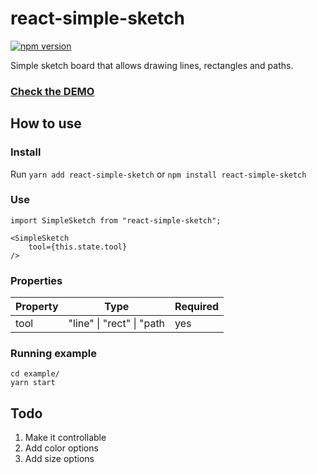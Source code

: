 # react-simple-sketch
[![npm version](https://img.shields.io/npm/v/react-simple-sketch.svg?style=flat-square)](https://www.npmjs.com/package/react-simple-sketch)

Simple sketch board that allows drawing lines, rectangles and paths.

### [**Check the DEMO**](https://dygufa.com/react-simple-sketch/example/dist/)

## How to use

### Install
Run `yarn add react-simple-sketch` or `npm install react-simple-sketch`

### Use
```
import SimpleSketch from "react-simple-sketch";

<SimpleSketch
    tool={this.state.tool}
/>
```

### Properties

Property | Type | Required
--- | --- | ---
tool | "line" \| "rect" \| "path | yes


### Running example

```
cd example/
yarn start
```

## Todo

1. Make it controllable
2. Add color options
3. Add size options